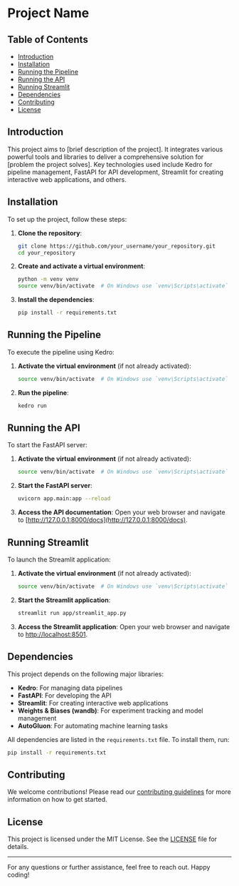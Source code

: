 
# Project Name

## Table of Contents

- [Introduction](#introduction)
- [Installation](#installation)
- [Running the Pipeline](#running-the-pipeline)
- [Running the API](#running-the-api)
- [Running Streamlit](#running-streamlit)
- [Dependencies](#dependencies)
- [Contributing](#contributing)
- [License](#license)

## Introduction

This project aims to [brief description of the project]. It integrates various powerful tools and libraries to deliver a comprehensive solution for [problem the project solves]. Key technologies used include Kedro for pipeline management, FastAPI for API development, Streamlit for creating interactive web applications, and others.

## Installation

To set up the project, follow these steps:

1. **Clone the repository**:
    ```bash
    git clone https://github.com/your_username/your_repository.git
    cd your_repository
    ```

2. **Create and activate a virtual environment**:
    ```bash
    python -m venv venv
    source venv/bin/activate  # On Windows use `venv\Scripts\activate`
    ```

3. **Install the dependencies**:
    ```bash
    pip install -r requirements.txt
    ```

## Running the Pipeline

To execute the pipeline using Kedro:

1. **Activate the virtual environment** (if not already activated):
    ```bash
    source venv/bin/activate  # On Windows use `venv\Scripts\activate`
    ```

2. **Run the pipeline**:
    ```bash
    kedro run
    ```

## Running the API

To start the FastAPI server:

1. **Activate the virtual environment** (if not already activated):
    ```bash
    source venv/bin/activate  # On Windows use `venv\Scripts\activate`
    ```

2. **Start the FastAPI server**:
    ```bash
    uvicorn app.main:app --reload
    ```

3. **Access the API documentation**:
    Open your web browser and navigate to [http://127.0.0.1:8000/docs](http://127.0.0.1:8000/docs).

## Running Streamlit

To launch the Streamlit application:

1. **Activate the virtual environment** (if not already activated):
    ```bash
    source venv/bin/activate  # On Windows use `venv\Scripts\activate`
    ```

2. **Start the Streamlit application**:
    ```bash
    streamlit run app/streamlit_app.py
    ```

3. **Access the Streamlit application**:
    Open your web browser and navigate to [http://localhost:8501](http://localhost:8501).

## Dependencies

This project depends on the following major libraries:

- **Kedro**: For managing data pipelines
- **FastAPI**: For developing the API
- **Streamlit**: For creating interactive web applications
- **Weights & Biases (wandb)**: For experiment tracking and model management
- **AutoGluon**: For automating machine learning tasks

All dependencies are listed in the `requirements.txt` file. To install them, run:

```bash
pip install -r requirements.txt
```

## Contributing

We welcome contributions! Please read our [contributing guidelines](CONTRIBUTING.md) for more information on how to get started.

## License

This project is licensed under the MIT License. See the [LICENSE](LICENSE) file for details.

---

For any questions or further assistance, feel free to reach out. Happy coding!
